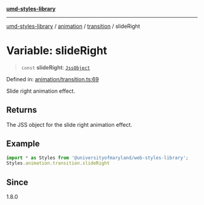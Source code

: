 [**umd-styles-library**](../../../../README.md)

***

[umd-styles-library](../../../../modules.md) / [animation](../../../README.md) / [transition](../README.md) / slideRight

# Variable: slideRight

> `const` **slideRight**: [`JssObject`](../../../../utilities/namespaces/transform/type-aliases/JssObject.md)

Defined in: [animation/transition.ts:69](https://github.com/UMD-Digital/design-system/blob/8021d9898368f604bce452fe4dde6fae3a0578fd/packages/styles/source/animation/transition.ts#L69)

Slide right animation effect.

## Returns

The JSS object for the slide right animation effect.

## Example

```typescript
import * as Styles from '@universityofmaryland/web-styles-library';
Styles.animation.transition.slideRight
```

## Since

1.8.0
